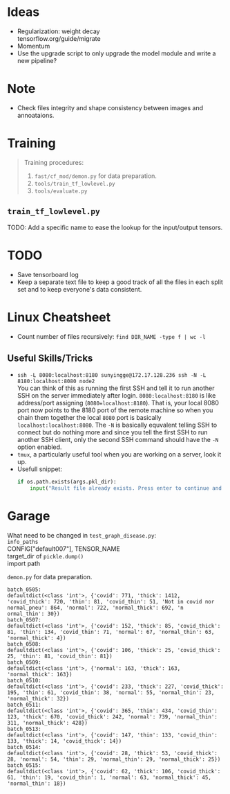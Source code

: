 # Ideas
* Regularization: weight decay  
tensorflow.org/guide/migrate
* Momentum
* Use the upgrade script to only upgrade the model module and write a new pipeline?

# Note
* Check files integrity and shape consistency between images and annoataions.

# Training
> Training procedures:  
> 1. `fast/cf_mod/demon.py` for data preparation.
> 2. `tools/train_tf_lowlevel.py`
> 3. `tools/evaluate.py`
## `train_tf_lowlevel.py`
TODO: Add a specific name to ease the lookup for the input/output tensors.

# TODO
* Save tensorboard log
* Keep a separate text file to keep a good track of all the files in each split set and to keep everyone's data consistent.

# Linux Cheatsheet
* Count number of files recursively: `find DIR_NAME -type f | wc -l`

## Useful Skills/Tricks
* `ssh -L 8080:localhost:8180 sunyingge@172.17.128.236 ssh -N -L 8180:localhost:8080 node2`  
You can think of this as running the first SSH and tell it to run another SSH on the server immediately after login. `8080:localhost:8180` is like address/port assigning (`8080=localhost:8180`). That is, your local 8080 port now points to the 8180 port of the remote machine so when you chain them together the local `8080` port is basically `localhost:localhost:8080`. The `-N` is basically equvalent telling SSH to connect but do nothing more and since you tell the first SSH to run another SSH client, only the second SSH command should have the `-N` option enabled.
* `tmux`, a particularly useful tool when you are working on a server, look it up.
* Usefull snippet:  
    ```python
    if os.path.exists(args.pkl_dir):
        input("Result file already exists. Press enter to continue and overwrite it...")
    ```

# Garage
What need to be changed in `test_graph_disease.py`:  
`info_paths`  
CONFIG["default007"], TENSOR_NAME  
target_dir of `pickle.dump()`  
import path

`demon.py` for data preparation.


```
batch_0505: 
defaultdict(<class 'int'>, {'covid': 771, 'thick': 1412, 'covid_thick': 720, 'thin': 81, 'covid_thin': 51, 'Not in covid nor normal_pneu': 864, 'normal': 722, 'normal_thick': 692, 'n
ormal_thin': 30})
batch_0507: 
defaultdict(<class 'int'>, {'covid': 152, 'thick': 85, 'covid_thick': 81, 'thin': 134, 'covid_thin': 71, 'normal': 67, 'normal_thin': 63, 'normal_thick': 4})
batch_0508: 
defaultdict(<class 'int'>, {'covid': 106, 'thick': 25, 'covid_thick': 25, 'thin': 81, 'covid_thin': 81})
batch_0509: 
defaultdict(<class 'int'>, {'normal': 163, 'thick': 163, 'normal_thick': 163})
batch_0510: 
defaultdict(<class 'int'>, {'covid': 233, 'thick': 227, 'covid_thick': 195, 'thin': 61, 'covid_thin': 38, 'normal': 55, 'normal_thin': 23, 'normal_thick': 32})
batch_0511: 
defaultdict(<class 'int'>, {'covid': 365, 'thin': 434, 'covid_thin': 123, 'thick': 670, 'covid_thick': 242, 'normal': 739, 'normal_thin': 311, 'normal_thick': 428})
batch_0513: 
defaultdict(<class 'int'>, {'covid': 147, 'thin': 133, 'covid_thin': 133, 'thick': 14, 'covid_thick': 14})
batch_0514: 
defaultdict(<class 'int'>, {'covid': 28, 'thick': 53, 'covid_thick': 28, 'normal': 54, 'thin': 29, 'normal_thin': 29, 'normal_thick': 25})
batch_0515: 
defaultdict(<class 'int'>, {'covid': 62, 'thick': 106, 'covid_thick': 61, 'thin': 19, 'covid_thin': 1, 'normal': 63, 'normal_thick': 45, 'normal_thin': 18})
```